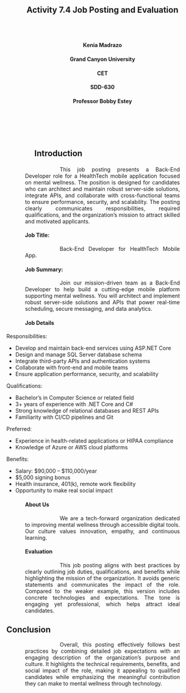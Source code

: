 <br><br>
<h2 align="center">Activity 7.4 Job Posting and Evaluation</h2>
<br><br>

<h4 align="center">Kenia Madrazo</h4>
<h4 align="center">Grand Canyon University</h4>
<h4 align="center">CET</h4>
<h4 align="center">SDD-630</h4>                     
<h4 align="center">Professor Bobby Estey</h4>
<br><br>                  
<br><br>

<h2><p style="text-align: justify; margin-left: 3.5em; margin-right: 3.5em;">Introduction</h3>
<p style="text-align: justify; text-indent: 4.5em; margin-left: 3.5em; margin-right: 3.5em;">
&emsp;&emsp;This job posting presents a Back-End Developer role for a HealthTech mobile application focused on mental wellness. The position is designed for candidates who can architect and maintain robust server-side solutions, integrate APIs, and collaborate with cross-functional teams to ensure performance, security, and scalability. The posting clearly communicates responsibilities, required qualifications, and the organization’s mission to attract skilled and motivated applicants. </p>

<h4><p style="text-align: justify; margin-left: 3.5em; margin-right: 3.5em;">Job Title: </h4><p style="text-align: justify; text-indent: 4.5em; margin-left: 3.5em; margin-right: 3.5em;">&emsp;&emsp;Back-End Developer for HealthTech Mobile App.

<h4><p style="text-align: justify; margin-left: 3.5em; margin-right: 3.5em;">Job Summary:</h4>
<p style="text-align: justify; text-indent: 4.5em; margin-left: 3.5em; margin-right: 3.5em;">
&emsp;&emsp;Join our mission-driven team as a Back-End Developer to help build a cutting-edge mobile platform supporting mental wellness. You will architect and implement robust server-side solutions and APIs that power real-time scheduling, secure messaging, and data analytics.</p>

<h4><p style="text-align: justify; margin-left: 3.5em; margin-right: 3.5em;">Job Details</h4>
<p style="text-align: justify; text-indent: 4.5em; margin-left: 3.5em; margin-right: 3.5em;">

Responsibilities:

- Develop and maintain back-end services using ASP.NET Core
- Design and manage SQL Server database schema
- Integrate third-party APIs and authentication systems
- Collaborate with front-end and mobile teams
- Ensure application performance, security, and scalability

Qualifications:
- Bachelor’s in Computer Science or related field
- 3+ years of experience with .NET Core and C#
- Strong knowledge of relational databases and REST APIs
- Familiarity with CI/CD pipelines and Git

Preferred:
- Experience in health-related applications or HIPAA compliance
- Knowledge of Azure or AWS cloud platforms

Benefits:
- Salary: $90,000 – $110,000/year
- $5,000 signing bonus
- Health insurance, 401(k), remote work flexibility
- Opportunity to make real social impact

<h4><p style="text-align: justify; margin-left: 3.5em; margin-right: 3.5em;">About Us</h4>
<p style="text-align: justify; text-indent: 4.5em; margin-left: 3.5em; margin-right: 3.5em;">&emsp;&emsp;We are a tech-forward organization dedicated to improving mental wellness through accessible digital tools. Our culture values innovation, empathy, and continuous learning.</p>

<h4><p style="text-align: justify; margin-left: 3.5em; margin-right: 3.5em;">Evaluation</h4>
<p style="text-align: justify; text-indent: 4.5em; margin-left: 3.5em; margin-right: 3.5em;">&emsp;&emsp;This job posting aligns with best practices by clearly outlining job duties, qualifications, and benefits while highlighting the mission of the organization. It avoids generic statements and communicates the impact of the role. Compared to the weaker example, this version includes concrete technologies and expectations. The tone is engaging yet professional, which helps attract ideal candidates.

## Conclusion

<p style="text-align: justify; text-indent: 4.5em; margin-left: 3.5em; margin-right: 3.5em;">&emsp;&emsp;Overall, this posting effectively follows best practices by combining detailed job expectations with an engaging description of the organization’s purpose and culture. It highlights the technical requirements, benefits, and social impact of the role, making it appealing to qualified candidates while emphasizing the meaningful contribution they can make to mental wellness through technology.</p>